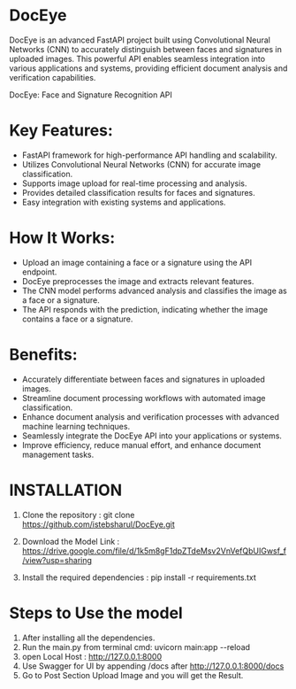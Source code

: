 # DocEye
DocEye is an advanced FastAPI project built using Convolutional Neural Networks (CNN) to accurately distinguish between faces and signatures in uploaded images. 
This powerful API enables seamless integration into various applications and systems, providing efficient document analysis and verification capabilities.

DocEye: Face and Signature Recognition API

# Key Features:
* FastAPI framework for high-performance API handling and scalability.
* Utilizes Convolutional Neural Networks (CNN) for accurate image classification.
* Supports image upload for real-time processing and analysis.
* Provides detailed classification results for faces and signatures.
* Easy integration with existing systems and applications.

# How It Works:
* Upload an image containing a face or a signature using the API endpoint.
* DocEye preprocesses the image and extracts relevant features.
* The CNN model performs advanced analysis and classifies the image as a face or a signature.
* The API responds with the prediction, indicating whether the image contains a face or a signature.


# Benefits:
* Accurately differentiate between faces and signatures in uploaded images.
* Streamline document processing workflows with automated image classification.
* Enhance document analysis and verification processes with advanced machine learning techniques.
* Seamlessly integrate the DocEye API into your applications or systems.
* Improve efficiency, reduce manual effort, and enhance document management tasks.

# INSTALLATION
1. Clone the repository :
git clone https://github.com/istebsharul/DocEye.git

2. Download the Model Link : 
https://drive.google.com/file/d/1k5m8gF1dpZTdeMsv2VnVefQbUIGwsf_f/view?usp=sharing

3. Install the required dependencies : 
pip install -r requirements.txt

# Steps to Use the model
1. After installing all the dependencies.
2. Run the main.py from terminal 
    cmd: uvicorn main:app --reload
3. open Local Host : http://127.0.0.1:8000
4. Use Swagger for UI by appending /docs after http://127.0.0.1:8000/docs
5. Go to Post Section Upload Image and you will get the Result.
